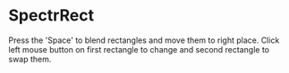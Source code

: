 # SpectrRect
 Press the 'Space' to blend rectangles and move them to right place.
 Click left mouse button on first rectangle to change and second rectangle to swap them.  
